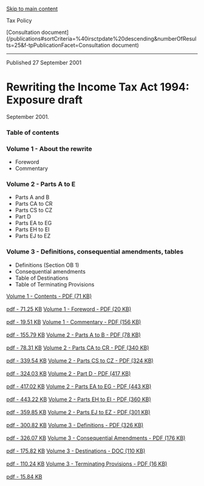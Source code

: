 [Skip to main content](#main-content-tp)

Tax Policy

[Consultation document](/publications#sortCriteria=%40irsctpdate%20descending&numberOfResults=25&f-tpPublicationFacet=Consultation document)

* * *

Published 27 September 2001

Rewriting the Income Tax Act 1994: Exposure draft
=================================================

September 2001.

### Table of contents

### Volume 1 - About the rewrite

*   Foreword
*   Commentary

### Volume 2 - Parts A to E

*   Parts A and B
*   Parts CA to CR
*   Parts CS to CZ
*   Part D
*   Parts EA to EG
*   Parts EH to EI
*   Parts EJ to EZ

### Volume 3 - Definitions, consequential amendments, tables

*   Definitions (Section OB 1)
*   Consequential amendments
*   Table of Destinations
*   Table of Terminating Provisions

[Volume 1 - Contents - PDF (71 KB)\
\
pdf \- 71.25 KB](/-/media/project/ir/tp/publications/2001/2001-dd-rewrite-exposure-draft/2001-dd-rewrite-exposure-draft-vol-1-toc-pdf.pdf?modified=20200910101033&modified=20200910101033 "Volume 1 - Contents - PDF (71 KB)")
[Volume 1 - Foreword - PDF (20 KB)\
\
pdf \- 19.51 KB](/-/media/project/ir/tp/publications/2001/2001-dd-rewrite-exposure-draft/2001-dd-rewrite-exposure-draft-vol-1-foreword-pdf.pdf?modified=20200910101043&modified=20200910101043 "Volume 1 - Foreword - PDF (20 KB)")
[Volume 1 - Commentary - PDF (156 KB)\
\
pdf \- 155.79 KB](/-/media/project/ir/tp/publications/2001/2001-dd-rewrite-exposure-draft/2001-dd-rewrite-exposure-draft-vol-1-commentary-pdf.pdf?modified=20200910101050&modified=20200910101050 "Volume 1 - Commentary - PDF (156 KB)")
[Volume 2 - Parts A to B - PDF (78 KB)\
\
pdf \- 78.31 KB](/-/media/project/ir/tp/publications/2001/2001-dd-rewrite-exposure-draft/2001-dd-rewrite-exposure-draft-vol-2-parts-a-b-pdf.pdf?modified=20200910101058&modified=20200910101058 "Volume 2 - Parts A to B - PDF (78 KB)")
[Volume 2 - Parts CA to CR - PDF (340 KB)\
\
pdf \- 339.54 KB](/-/media/project/ir/tp/publications/2001/2001-dd-rewrite-exposure-draft/2001-dd-rewrite-exposure-draft-vol-2-parts-ca-cr-pdf.pdf?modified=20200910101113&modified=20200910101113 "Volume 2 - Parts CA to CR - PDF (340 KB)")
[Volume 2 - Parts CS to CZ - PDF (324 KB)\
\
pdf \- 324.03 KB](/-/media/project/ir/tp/publications/2001/2001-dd-rewrite-exposure-draft/2001-dd-rewrite-exposure-draft-vol-2-parts-cs-cz-pdf.pdf?modified=20200910101130&modified=20200910101130 "Volume 2 - Parts CS to CZ - PDF (324 KB)")
[Volume 2 - Part D - PDF (417 KB)\
\
pdf \- 417.02 KB](/-/media/project/ir/tp/publications/2001/2001-dd-rewrite-exposure-draft/2001-dd-rewrite-exposure-draft-vol-2-part-d-pdf.pdf?modified=20200910101138&modified=20200910101138 "Volume 2 - Part D - PDF (417 KB)")
[Volume 2 - Parts EA to EG - PDF (443 KB)\
\
pdf \- 443.22 KB](/-/media/project/ir/tp/publications/2001/2001-dd-rewrite-exposure-draft/2001-dd-rewrite-exposure-draft-vol-2-parts-ea-eg-pdf.pdf?modified=20200910101145&modified=20200910101145 "Volume 2 - Parts EA to EG - PDF (443 KB)")
[Volume 2 - Parts EH to EI - PDF (360 KB)\
\
pdf \- 359.85 KB](/-/media/project/ir/tp/publications/2001/2001-dd-rewrite-exposure-draft/2001-dd-rewrite-exposure-draft-vol-2-parts-eh-ei-pdf.pdf?modified=20200910101153&modified=20200910101153 "Volume 2 - Parts EH to EI - PDF (360 KB)")
[Volume 2 - Parts EJ to EZ - PDF (301 KB)\
\
pdf \- 300.82 KB](/-/media/project/ir/tp/publications/2001/2001-dd-rewrite-exposure-draft/2001-dd-rewrite-exposure-draft-vol-2-parts-ej-ez-pdf.pdf?modified=20200910101201&modified=20200910101201 "Volume 2 - Parts EJ to EZ - PDF (301 KB)")
[Volume 3 - Definitions - PDF (326 KB)\
\
pdf \- 326.07 KB](/-/media/project/ir/tp/publications/2001/2001-dd-rewrite-exposure-draft/2001-dd-rewrite-exposure-draft-vol-3-definitions-pdf.pdf?modified=20200910101208&modified=20200910101208 "Volume 3 - Definitions - PDF (326 KB)")
[Volume 3 - Consequential Amendments - PDF (176 KB)\
\
pdf \- 175.82 KB](/-/media/project/ir/tp/publications/2001/2001-dd-rewrite-exposure-draft/2001-dd-rewrite-exposure-draft-vol-3-consequentials-pdf.pdf?modified=20200910101216&modified=20200910101216 "Volume 3 - Consequential Amendments - PDF (176 KB)")
[Volume 3 - Destinations - DOC (110 KB)\
\
pdf \- 110.24 KB](/-/media/project/ir/tp/publications/2001/2001-dd-rewrite-exposure-draft/2001-dd-rewrite-exposure-draft-vol-3-table-destinations-pdf.pdf?modified=20200910101225&modified=20200910101225 "Volume 3 - Destinations - DOC (110 KB)")
[Volume 3 - Terminating Provisions - PDF (16 KB)\
\
pdf \- 15.84 KB](/-/media/project/ir/tp/publications/2001/2001-dd-rewrite-exposure-draft/2001-dd-rewrite-exposure-draft-vol-3-table-terminating-provisions-pdf.pdf?modified=20200910101232&modified=20200910101232 "Volume 3 - Terminating Provisions - PDF (16 KB)")